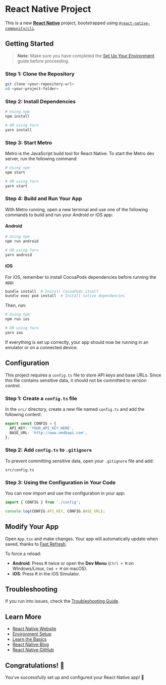 # React Native Project

This is a new [**React Native**](https://reactnative.dev) project, bootstrapped using [`@react-native-community/cli`](https://github.com/react-native-community/cli).

## Getting Started

> **Note**: Make sure you have completed the [Set Up Your Environment](https://reactnative.dev/docs/set-up-your-environment) guide before proceeding.

### Step 1: Clone the Repository

```sh
git clone <your-repository-url>
cd <your-project-folder>
```

### Step 2: Install Dependencies

```sh
# Using npm
npm install

# OR using Yarn
yarn install
```

### Step 3: Start Metro

Metro is the JavaScript build tool for React Native. To start the Metro dev server, run the following command:

```sh
# Using npm
npm start

# OR using Yarn
yarn start
```

### Step 4: Build and Run Your App

With Metro running, open a new terminal and use one of the following commands to build and run your Android or iOS app:

#### Android

```sh
# Using npm
npm run android

# OR using Yarn
yarn android
```

#### iOS

For iOS, remember to install CocoaPods dependencies before running the app:

```sh
bundle install  # Install CocoaPods itself
bundle exec pod install  # Install native dependencies
```

Then, run:

```sh
# Using npm
npm run ios

# OR using Yarn
yarn ios
```

If everything is set up correctly, your app should now be running in an emulator or on a connected device.

## Configuration

This project requires a `config.ts` file to store API keys and base URLs. Since this file contains sensitive data, it should not be committed to version control.

### Step 1: Create a `config.ts` file

In the `src/` directory, create a new file named `config.ts` and add the following content:

```ts
export const CONFIG = {
  API_KEY: 'YOUR_API_KEY_HERE',
  BASE_URL: 'http://www.omdbapi.com',
};
```

### Step 2: Add `config.ts` to `.gitignore`

To prevent committing sensitive data, open your `.gitignore` file and add:

```
src/config.ts
```

### Step 3: Using the Configuration in Your Code

You can now import and use the configuration in your app:

```ts
import { CONFIG } from './config';

console.log(CONFIG.API_KEY, CONFIG.BASE_URL);
```

## Modify Your App

Open `App.tsx` and make changes. Your app will automatically update when saved, thanks to [Fast Refresh](https://reactnative.dev/docs/fast-refresh).

To force a reload:
- **Android**: Press <kbd>R</kbd> twice or open the **Dev Menu** (`Ctrl + M` on Windows/Linux, `Cmd + M` on macOS).
- **iOS**: Press <kbd>R</kbd> in the iOS Simulator.

## Troubleshooting

If you run into issues, check the [Troubleshooting Guide](https://reactnative.dev/docs/troubleshooting).

## Learn More

- [React Native Website](https://reactnative.dev)
- [Environment Setup](https://reactnative.dev/docs/environment-setup)
- [Learn the Basics](https://reactnative.dev/docs/getting-started)
- [React Native Blog](https://reactnative.dev/blog)
- [React Native GitHub](https://github.com/facebook/react-native)

## Congratulations! 🎉

You've successfully set up and configured your React Native app! 🚀

